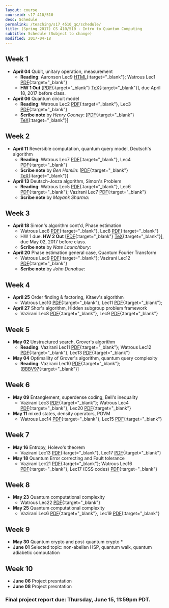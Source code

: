 ```yaml
---
layout: course
courseid: s17 410/510
desc: Schedule
permalink: /teaching/s17_4510_qc/schedule/
title: (Spring 2017) CS 410/510 - Intro to Quantum Computing
subtitle: Schedule (Subject to change)
modified: 2017-04-18
---
```


## Week 1 
* **April 04** Qubit, unitary operation, measurement
    *  **Reading**: Aaronson Lec9 [HTML](http://www.scottaaronson.com/democritus/lec9.html){:target="_blank"}; Watrous Lec1 [PDF](https://cs.uwaterloo.ca/~watrous/CPSC519/LectureNotes/01.pdf){:target="_blank"}
    *  **HW 1 Out** [[PDF]({{base}}/teaching/s17_4510_qc/s17_qc_hw1.pdf){:target="_blank"} [TeX]({{base}}/teaching/s17_4510_qc/s17_qc_hw1.tex){:target="_blank"}], due April 18, 2017 before class. 
* **April 06** Quantum circuit model
    *  **Reading**: Watrous Lec2 [PDF](https://cs.uwaterloo.ca/~watrous/CPSC519/LectureNotes/02.pdf){:target="_blank"}, Lec3 [PDF](https://cs.uwaterloo.ca/~watrous/CPSC519/LectureNotes/03.pdf){:target="_blank"}
    *  **Scribe note** by _Henry Cooney_: [[PDF]({{base}}/teaching/s17_4510_qc/170406_hc.pdf){:target="_blank"} [TeX]({{base}}/teaching/s17_4510_qc/170406_hc.tex){:target="_blank"}]

## Week 2 
*  **April 11** Reversible computation, quantum query model, Deutsch's algorithm
    *  **Reading**: Watrous Lec7 [PDF](https://cs.uwaterloo.ca/~watrous/CPSC519/LectureNotes/07.pdf){:target="_blank"}, Lec4 [PDF](https://cs.uwaterloo.ca/~watrous/CPSC519/LectureNotes/04.pdf){:target="_blank"}
    *  **Scribe note** by _Ben Hamlin_: [[PDF]({{base}}/teaching/s17_4510_qc/170411_bh.pdf){:target="_blank"} [TeX]({{base}}/teaching/s17_4510_qc/170411_bh.tex){:target="_blank"}]
*  **April 13** Deutsch-Josza algorithm, Simon's Problem
    *  **Reading**: Watrous Lec5 [PDF](https://cs.uwaterloo.ca/~watrous/CPSC519/LectureNotes/05.pdf){:target="_blank"}, Lec6 [PDF](https://cs.uwaterloo.ca/~watrous/CPSC519/LectureNotes/06.pdf){:target="_blank"}; Vazirani Lec7 [PDF](https://people.eecs.berkeley.edu/~vazirani/s07quantum/notes/lecture7.pdf){:target="_blank"}  
    *  **Scribe note** by _Mayank Sharma_: <!--[[PDF]({{base}}/teaching/s17_4510_qc/){:target="_blank"} [TeX]({{base}}/teaching/s17_4510_qc/){:target="_blank"}]-->
	
## Week 3
*  **April 18** Simon's algorithm cont'd, Phase estimation
   *  Watrous Lec6 [PDF](https://cs.uwaterloo.ca/~watrous/CPSC519/LectureNotes/06.pdf){:target="_blank"}, Lec8 [PDF](https://cs.uwaterloo.ca/~watrous/CPSC519/LectureNotes/08.pdf){:target="_blank"}
   *  HW 1 due.  **HW 2
      Out**
      [[PDF]({{base}}/teaching/s17_4510_qc/s17_qc_hw2.pdf){:target="_blank"}
      [TeX]({{base}}/teaching/s17_4510_qc/s17_qc_hw2.tex){:target="_blank"}],
      due May 02, 2017 before class.
    *  **Scribe note** by _Nate Launchbury_: <!--[[PDF]({{base}}/teaching/s17_4510_qc/){:target="_blank"} [TeX]({{base}}/teaching/s17_4510_qc/){:target="_blank"}]-->	  
*  **April 20** Phase estimation general case, Quantum Fourier Transform
    * Watrous Lec9 [PDF](https://cs.uwaterloo.ca/~watrous/CPSC519/LectureNotes/09.pdf){:target="_blank"}; Vazirani Lec12 [PDF](https://people.eecs.berkeley.edu/~vazirani/s07quantum/notes/phase.pdf){:target="_blank"}  
	*  **Scribe note** by _John Donahue_: <!--[[PDF]({{base}}/teaching/s17_4510_qc/){:target="_blank"} [TeX]({{base}}/teaching/s17_4510_qc/){:target="_blank"}]-->	  

## Week 4
*  **April 25** Order finding & factoring, Kitaev's algorithm
   *  Watrous Lec10 [PDF](https://cs.uwaterloo.ca/~watrous/CPSC519/LectureNotes/10.pdf){:target="_blank"}, Lec11 [PDF](https://cs.uwaterloo.ca/~watrous/CPSC519/LectureNotes/11.pdf){:target="_blank"}; 
*  **April 27** Shor's algorithm, Hidden subgroup problem framework
   *  Vazirani Lec8 [PDF](https://people.eecs.berkeley.edu/~vazirani/s07quantum/notes/factoring1.pdf){:target="_blank"}, Lec9 [PDF](https://people.eecs.berkeley.edu/~vazirani/s07quantum/notes/lec9.pdf){:target="_blank"}  

## Week 5
*  **May 02** Unstructured search, Grover's algorithm
   *  **Reading**: Vazirani Lec11 [PDF](https://people.eecs.berkeley.edu/~vazirani/s07quantum/notes/grover.pdf){:target="_blank"}; Watrous Lec12 [PDF](https://cs.uwaterloo.ca/~watrous/CPSC519/LectureNotes/12.pdf){:target="_blank"}, Lec13 [PDF](https://cs.uwaterloo.ca/~watrous/CPSC519/LectureNotes/13.pdf){:target="_blank"}  
*  **May 04** Optimalilty of Grover's algorithm, quantum query complexity
   *  **Reading**: Vazirani Lec10 [PDF](https://people.eecs.berkeley.edu/~vazirani/s07quantum/notes/lec10.pdf){:target="_blank"}; [[BBBV97](https://arxiv.org/pdf/quant-ph/9701001.pdf){:target="_blank"}]  

## Week 6
*  **May 09** Entanglement, superdense coding, Bell's inequality
   *  Vazirani Lec3 [PDF](https://people.eecs.berkeley.edu/~vazirani/s07quantum/notes/lecture3.pdf){:target="_blank"}; Watrous Lec4 [PDF](https://cs.uwaterloo.ca/~watrous/CPSC519/LectureNotes/04.pdf){:target="_blank"}, Lec20 [PDF](https://cs.uwaterloo.ca/~watrous/CPSC519/LectureNotes/20.pdf){:target="_blank"}
*  **May 11** mixed states, density operators, POVM 
   *  Watrous Lec14 [PDF](https://cs.uwaterloo.ca/~watrous/CPSC519/LectureNotes/14.pdf){:target="_blank"}, Lec15 [PDF](https://cs.uwaterloo.ca/~watrous/CPSC519/LectureNotes/15.pdf){:target="_blank"}
   
## Week 7
*  **May 16** Entropy, Holevo's theorem
   *  Vazirani Lec13 [PDF](https://people.eecs.berkeley.edu/~vazirani/s07quantum/notes/qinfo.pdf){:target="_blank"}, Lec17 [PDF](https://people.eecs.berkeley.edu/~vazirani/s07quantum/notes/lec17/lec17.pdf){:target="_blank"}
*  **May 18** Quantum Error correcting and Fault tolerance
   *  Vazirani Lec21 [PDF](https://people.eecs.berkeley.edu/~vazirani/s07quantum/notes/qecc.pdf){:target="_blank"}; Watrous Lec16 [PDF](https://cs.uwaterloo.ca/~watrous/CPSC519/LectureNotes/16.pdf){:target="_blank"}, Lec17 (CSS codes) [PDF](https://cs.uwaterloo.ca/~watrous/CPSC519/LectureNotes/17.pdf){:target="_blank"}
 
## Week 8
*  **May 23** Quantum computational complexity
   *  Watrous Lec22 [PDF](https://cs.uwaterloo.ca/~watrous/CPSC519/LectureNotes/22.pdf){:target="_blank"} 
*  **May 25** Quantum computational complexity
   *  Vazirani Lec6 [PDF](https://people.eecs.berkeley.edu/~vazirani/s07quantum/notes/lecture6.pdf){:target="_blank"}, Lec19 [PDF](https://people.eecs.berkeley.edu/~vazirani/s07quantum/notes/qma.pdf){:target="_blank"} 
   
## Week 9
*  **May 30** Quantum crypto and post-quantum crypto 
   *  
*  **June 01** Selected topic: non-abelian HSP, quantum walk, quantum adiabetic computation 

## Week 10
*  **June 06** Project presntation
*  **June 08** Project presntation

### Final project report due: Thursday, June 15, 11:59pm PDT. 
